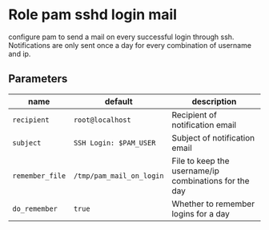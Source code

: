# Role pam sshd login mail

configure pam to send a mail on every successful login through ssh.
Notifications are only sent once a day for every combination of username and ip.

## Parameters

| name            | default                  | description                                           |
|-----------------|--------------------------|-------------------------------------------------------|
| `recipient`     | `root@localhost`         | Recipient of notification email                       |
| `subject`       | `SSH Login: $PAM_USER`   | Subject of notification email                         |
| `remember_file` | `/tmp/pam_mail_on_login` | File to keep the username/ip combinations for the day |
| `do_remember`   | `true`                   | Whether to remember logins for a day                  |
